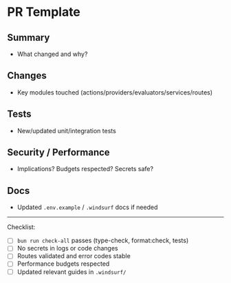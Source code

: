# PR Template

## Summary
- What changed and why?

## Changes
- Key modules touched (actions/providers/evaluators/services/routes)

## Tests
- New/updated unit/integration tests

## Security / Performance
- Implications? Budgets respected? Secrets safe?

## Docs
- Updated `.env.example` / `.windsurf` docs if needed

---
Checklist:
- [ ] `bun run check-all` passes (type-check, format:check, tests)
- [ ] No secrets in logs or code changes
- [ ] Routes validated and error codes stable
- [ ] Performance budgets respected
- [ ] Updated relevant guides in `.windsurf/`
